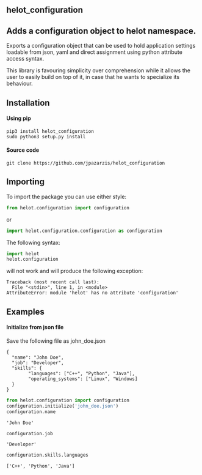 ## helot_configuration
## Adds a configuration object to helot namespace.

Exports a configuration object that can be used to hold application settings
loadable from json, yaml and direct assignment using python attribute access
syntax.
  
This library is favouring simplicity over comprehension while it allows the user
to easily build on top of it, in case that he wants to specialize its behaviour.

## Installation
#### Using pip
```
pip3 install helot_configuration
sudo python3 setup.py install
```

#### Source code
```
git clone https://github.com/jpazarzis/helot_configuration
```

## Importing

To import the package you can use either style:

```python
from helot.configuration import configuration
```

or

```python
import helot.configuration.configuration as configuration
```

The following syntax:
```python
import helot
helot.configuration
```

will not work and will produce the following exception:
```
Traceback (most recent call last):
  File "<stdin>", line 1, in <module>
AttributeError: module 'helot' has no attribute 'configuration'
```

## Examples
#### Initialize from json file

Save the following file as john_doe.json
```
{
  "name": "John Doe",
  "job": "Developer",
  "skills": {
        "languages": ["C++", "Python", "Java"],
        "operating_systems": ["Linux", "Windows]
  }
}
```

```python
from helot.configuration import configuration
configuration.initialize('john_doe.json')
configuration.name
```

```
'John Doe'
```

```python
configuration.job
```

```
'Developer'
```

```python
configuration.skills.languages
```

```
['C++', 'Python', 'Java']
```